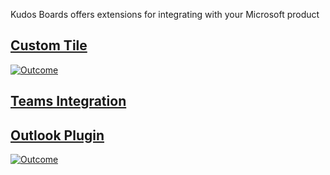 Kudos Boards offers extensions for integrating with your Microsoft product

## [Custom Tile](/boards/msgraph/custom-tiles/)

[![Outcome](/assets/msgraph/custom-tiles.png)](/boards/msgraph/custom-tiles/)

## [Teams Integration](/boards/msgraph/teams/)

<!-- ![Outcome](/assets/msgraph/teams.png) -->

## [Outlook Plugin](/boards/msgraph/outlook/)

[![Outcome](/assets/msgraph/outlook7.png)](/boards/msgraph/outlook/)
